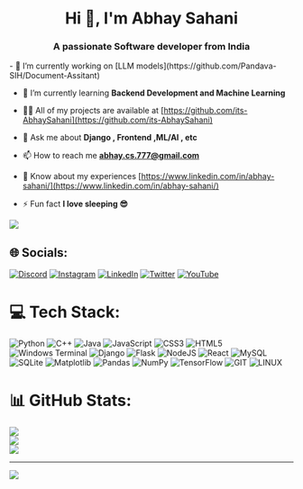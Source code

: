 
<h1 align="center">Hi 👋, I'm Abhay Sahani</h1>
<h3 align="center">A passionate Software developer from India</h3>
- 🔭 I’m currently working on [LLM models](https://github.com/Pandava-SIH/Document-Assitant)

- 🌱 I’m currently learning **Backend Development and Machine Learning**

- 👨‍💻 All of my projects are available at [https://github.com/its-AbhaySahani](https://github.com/its-AbhaySahani)

- 💬 Ask me about **Django , Frontend ,ML/AI , etc**

- 📫 How to reach me **abhay.cs.777@gmail.com**

- 📄 Know about my experiences [https://www.linkedin.com/in/abhay-sahani/](https://www.linkedin.com/in/abhay-sahani/)

- ⚡ Fun fact **I love sleeping 😎**

<img src="https://user-images.githubusercontent.com/55389276/140866485-8fb1c876-9a8f-4d6a-98dc-08c4981eaf70.gif">

## 🌐 Socials:
[![Discord](https://img.shields.io/badge/Discord-%237289DA.svg?logo=discord&logoColor=white)](https://discord.gg/https://discord.com/channels/@me/its_abhay#5028) [![Instagram](https://img.shields.io/badge/Instagram-%23E4405F.svg?logo=Instagram&logoColor=white)](https://instagram.com/https://www.instagram.com/explore_abhay_/) [![LinkedIn](https://img.shields.io/badge/LinkedIn-%230077B5.svg?logo=linkedin&logoColor=white)](https://linkedin.com/in/https://www.linkedin.com/in/abhay-sahani/) [![Twitter](https://img.shields.io/badge/Twitter-%231DA1F2.svg?logo=Twitter&logoColor=white)](https://twitter.com/https://twitter.com/Explore_Abhay_) [![YouTube](https://img.shields.io/badge/YouTube-%23FF0000.svg?logo=YouTube&logoColor=white)](https://youtube.com/@https://www.youtube.com/@coderx_Abhay/) 

# 💻 Tech Stack:
![Python](https://img.shields.io/badge/python-3670A0?style=for-the-badge&logo=python&logoColor=ffdd54) ![C++](https://img.shields.io/badge/c++-%2300599C.svg?style=for-the-badge&logo=c%2B%2B&logoColor=white) ![Java](https://img.shields.io/badge/java-%23ED8B00.svg?style=for-the-badge&logo=openjdk&logoColor=white) ![JavaScript](https://img.shields.io/badge/javascript-%23323330.svg?style=for-the-badge&logo=javascript&logoColor=%23F7DF1E) ![CSS3](https://img.shields.io/badge/css3-%231572B6.svg?style=for-the-badge&logo=css3&logoColor=white) ![HTML5](https://img.shields.io/badge/html5-%23E34F26.svg?style=for-the-badge&logo=html5&logoColor=white) ![Windows Terminal](https://img.shields.io/badge/Windows%20Terminal-%234D4D4D.svg?style=for-the-badge&logo=windows-terminal&logoColor=white) ![Django](https://img.shields.io/badge/django-%23092E20.svg?style=for-the-badge&logo=django&logoColor=white) ![Flask](https://img.shields.io/badge/flask-%23000.svg?style=for-the-badge&logo=flask&logoColor=white) ![NodeJS](https://img.shields.io/badge/node.js-6DA55F?style=for-the-badge&logo=node.js&logoColor=white) ![React](https://img.shields.io/badge/react-%2320232a.svg?style=for-the-badge&logo=react&logoColor=%2361DAFB) ![MySQL](https://img.shields.io/badge/mysql-%2300000f.svg?style=for-the-badge&logo=mysql&logoColor=white) ![SQLite](https://img.shields.io/badge/sqlite-%2307405e.svg?style=for-the-badge&logo=sqlite&logoColor=white) ![Matplotlib](https://img.shields.io/badge/Matplotlib-%23ffffff.svg?style=for-the-badge&logo=Matplotlib&logoColor=black) ![Pandas](https://img.shields.io/badge/pandas-%23150458.svg?style=for-the-badge&logo=pandas&logoColor=white) ![NumPy](https://img.shields.io/badge/numpy-%23013243.svg?style=for-the-badge&logo=numpy&logoColor=white) ![TensorFlow](https://img.shields.io/badge/TensorFlow-%23FF6F00.svg?style=for-the-badge&logo=TensorFlow&logoColor=white) ![GIT](https://img.shields.io/badge/Git-fc6d26?style=for-the-badge&logo=git&logoColor=white) ![LINUX](https://img.shields.io/badge/Linux-FCC624?style=for-the-badge&logo=linux&logoColor=black)
# 📊 GitHub Stats:
![](https://github-readme-stats.vercel.app/api?username=its-AbhaySahani&theme=dark&hide_border=false&include_all_commits=false&count_private=false)<br/>
![](https://github-readme-streak-stats.herokuapp.com/?user=its-AbhaySahani&theme=dark&hide_border=false)<br/>
![](https://github-readme-stats.vercel.app/api/top-langs/?username=its-AbhaySahani&theme=dark&hide_border=false&include_all_commits=false&count_private=false&layout=compact)

---
[![](https://visitcount.itsvg.in/api?id=its-AbhaySahani&icon=0&color=0)](https://visitcount.itsvg.in)

<!-- Proudly created with GPRM ( https://gprm.itsvg.in ) -->
